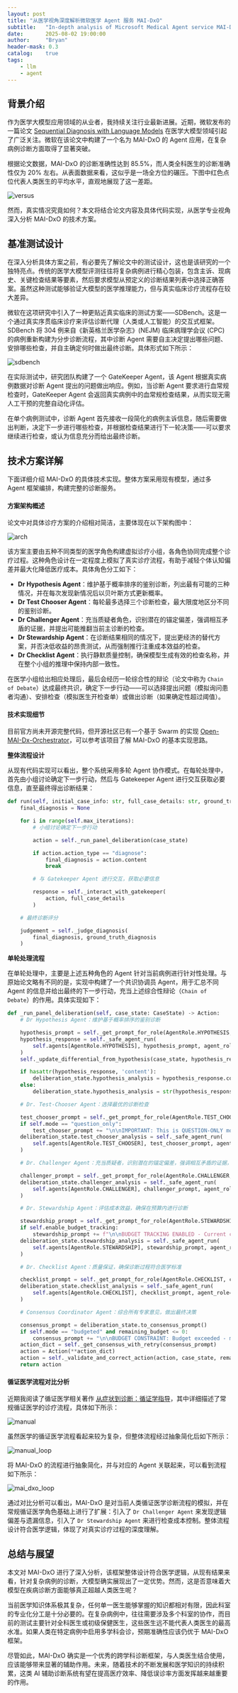 ```yaml
---
layout: post
title: "从医学视角深度解析微软医学 Agent 服务 MAI-DxO"
subtitle:   "In-depth analysis of Microsoft Medical Agent service MAI-DxO from a medical perspective"
date:       2025-08-02 19:00:00
author:     "Bryan"
header-mask: 0.3
catalog:    true
tags:
    - llm
    - agent
---
```


## 背景介绍

作为医学大模型应用领域的从业者，我持续关注行业最新进展。近期，微软发布的一篇论文 [Sequential Diagnosis with Language Models](https://arxiv.org/pdf/2506.22405) 在医学大模型领域引起了广泛关注。微软在该论文中构建了一个名为 MAI-DxO 的 Agent 应用，在复杂病例诊断方面取得了显著突破。

根据论文数据，MAI-DxO 的诊断准确性达到 85.5%，而人类全科医生的诊断准确性仅为 20% 左右。从表面数据来看，这似乎是一场全方位的碾压。下图中红色点位代表人类医生的平均水平，直观地展现了这一差距。

![versus](/img/in-post/mai-dxo/versus.png)

然而，真实情况究竟如何？本文将结合论文内容及具体代码实现，从医学专业视角深入分析 MAI-DxO 的技术方案。

## 基准测试设计

在深入分析具体方案之前，有必要先了解论文中的测试设计，这也是该研究的一个独特亮点。传统的医学大模型评测往往将复杂病例进行精心包装，包含主诉、现病史、关键检查结果等要素，然后要求模型从预定义的诊断结果列表中选择正确答案。虽然这种测试能够验证大模型的医学推理能力，但与真实临床诊疗流程存在较大差异。

微软在这项研究中引入了一种更贴近真实临床的测试方案——SDBench。这是一个通过真实序贯临床诊疗来评估诊断代理（人类或人工智能）的交互式框架。SDBench 将 304 例来自《新英格兰医学杂志》(NEJM) 临床病理学会议 (CPC) 的病例重新构建为分步诊断流程，其中诊断 Agent 需要自主决定提出哪些问题、安排哪些检查，并自主确定何时做出最终诊断。具体形式如下所示：

![sdbench](/img/in-post/mai-dxo/sdbench.png)

在实际测试中，研究团队构建了一个 GateKeeper Agent，该 Agent 根据真实病例数据对诊断 Agent 提出的问题做出响应。例如，当诊断 Agent 要求进行血常规检查时，GateKeeper Agent 会返回真实病例中的血常规检查结果，从而实现无需人工干预的完整自动化评估。

在单个病例测试中，诊断 Agent 首先接收一段简化的病例主诉信息，随后需要做出判断，决定下一步进行哪些检查，并根据检查结果进行下一轮决策——可以要求继续进行检查，或认为信息充分而给出最终诊断。

## 技术方案详解

下面详细介绍 MAI-DxO 的具体技术实现。整体方案采用现有模型，通过多 Agent 框架编排，构建完整的诊断服务。

#### 方案架构概述

论文中对具体诊疗方案的介绍相对简洁，主要体现在以下架构图中：

![arch](/img/in-post/mai-dxo/arch.png)

该方案主要由五种不同类型的医学角色构建虚拟诊疗小组，各角色协同完成整个诊疗过程。这种角色设计在一定程度上模拟了真实诊疗流程，有助于减轻个体认知偏差并最大化降低医疗成本。具体角色分工如下：

- **Dr Hypothesis Agent**：维护基于概率排序的鉴别诊断，列出最有可能的三种情况，并在每次发现新情况后以贝叶斯方式更新概率。
- **Dr Test Chooser Agent**：每轮最多选择三个诊断检查，最大限度地区分不同的鉴别诊断。
- **Dr Challenger Agent**：充当质疑者角色，识别潜在的锚定偏差，强调相互矛盾的证据，并提出可能推翻当前主诊断的检查。
- **Dr Stewardship Agent**：在诊断结果相同的情况下，提出更经济的替代方案，并否决低收益的昂贵测试，从而强制推行注重成本效益的检查。
- **Dr Checklist Agent**：执行静默质量控制，确保模型生成有效的检查名称，并在整个小组的推理中保持内部一致性。

在医学小组给出相应处理后，最后会经历一轮综合性的辩论（论文中称为 `Chain of Debate`）达成最终共识，确定下一步行动——可以选择提出问题（模拟询问患者沟通）、安排检查（模拟医生开检查单）或做出诊断（如果确定性超过阈值）。

#### 技术实现细节

目前官方尚未开源完整代码，但开源社区已有一个基于 Swarm 的实现 [Open-MAI-Dx-Orchestrator](https://github.com/The-Swarm-Corporation/Open-MAI-Dx-Orchestrator)，可以参考该项目了解 MAI-DxO 的基本实现思路。

**整体流程设计**

从现有代码实现可以看出，整个系统采用多轮 Agent 协作模式。在每轮处理中，首先由小组讨论确定下一步行动，然后与 Gatekeeper Agent 进行交互获取必要信息，直至最终得出诊断结果：

```python
def run(self, initial_case_info: str, full_case_details: str, ground_truth_diagnosis: str):
    final_diagnosis = None

    for i in range(self.max_iterations):
        # 小组讨论确定下一步行动

        action = self._run_panel_deliberation(case_state)

        if action.action_type == "diagnose":
            final_diagnosis = action.content
            break

        # 与 Gatekeeper Agent 进行交互，获取必要信息

        response = self._interact_with_gatekeeper(
            action, full_case_details
        )

    # 最终诊断评分

    judgement = self._judge_diagnosis(
        final_diagnosis, ground_truth_diagnosis
    )
```

**单轮处理流程**

在单轮处理中，主要是上述五种角色的 Agent 针对当前病例进行针对性处理。与原始论文略有不同的是，实现中构建了一个共识协调员 Agent，用于汇总不同 Agent 的信息并给出最终的下一步行动，充当上述综合性辩论（`Chain of Debate`）的作用。具体实现如下：

```python
def _run_panel_deliberation(self, case_state: CaseState) -> Action:
    # Dr Hypothesis Agent：维护基于概率排序的鉴别诊断

    hypothesis_prompt = self._get_prompt_for_role(AgentRole.HYPOTHESIS, case_state) + "\n\n" + base_context
    hypothesis_response = self._safe_agent_run(
        self.agents[AgentRole.HYPOTHESIS], hypothesis_prompt, agent_role=AgentRole.HYPOTHESIS
    )
    self._update_differential_from_hypothesis(case_state, hypothesis_response)

    if hasattr(hypothesis_response, 'content'):
        deliberation_state.hypothesis_analysis = hypothesis_response.content
    else:
        deliberation_state.hypothesis_analysis = str(hypothesis_response)

    # Dr. Test-Chooser Agent：选择最优的诊断检查

    test_chooser_prompt = self._get_prompt_for_role(AgentRole.TEST_CHOOSER, case_state) + "\n\n" + base_context
    if self.mode == "question_only":
        test_chooser_prompt += "\n\nIMPORTANT: This is QUESTION-ONLY mode. You may ONLY recommend patient questions, not diagnostic tests."
    deliberation_state.test_chooser_analysis = self._safe_agent_run(
        self.agents[AgentRole.TEST_CHOOSER], test_chooser_prompt, agent_role=AgentRole.TEST_CHOOSER
    )

    # Dr. Challenger Agent：充当质疑者，识别潜在的锚定偏差，强调相互矛盾的证据，并提出可能推翻当前主诊断的检查

    challenger_prompt = self._get_prompt_for_role(AgentRole.CHALLENGER, case_state) + "\n\n" + base_context
    deliberation_state.challenger_analysis = self._safe_agent_run(
        self.agents[AgentRole.CHALLENGER], challenger_prompt, agent_role=AgentRole.CHALLENGER
    )

    # Dr. Stewardship Agent：评估成本效益，确保在预算内进行诊断

    stewardship_prompt = self._get_prompt_for_role(AgentRole.STEWARDSHIP, case_state) + "\n\n" + base_context
    if self.enable_budget_tracking:
        stewardship_prompt += f"\n\nBUDGET TRACKING ENABLED - Current cost: ${case_state.cumulative_cost}, Remaining: ${remaining_budget}"
    deliberation_state.stewardship_analysis = self._safe_agent_run(
        self.agents[AgentRole.STEWARDSHIP], stewardship_prompt, agent_role=AgentRole.STEWARDSHIP
    )

    # Dr. Checklist Agent：质量保证，确保诊断过程符合医学标准

    checklist_prompt = self._get_prompt_for_role(AgentRole.CHECKLIST, case_state) + "\n\n" + base_context
    deliberation_state.checklist_analysis = self._safe_agent_run(
        self.agents[AgentRole.CHECKLIST], checklist_prompt, agent_role=AgentRole.CHECKLIST
    )

    # Consensus Coordinator Agent：综合所有专家意见，做出最终决策

    consensus_prompt = deliberation_state.to_consensus_prompt()
    if self.mode == "budgeted" and remaining_budget <= 0:
        consensus_prompt += "\n\nBUDGET CONSTRAINT: Budget exceeded - must either ask questions or provide final diagnosis."
    action_dict = self._get_consensus_with_retry(consensus_prompt)
    action = Action(**action_dict)
    action = self._validate_and_correct_action(action, case_state, remaining_budget)
    return action
```

#### 循证医学流程对比分析

近期我阅读了循证医学相关著作 [从症状到诊断：循证学指导](https://book.douban.com/subject/36280047/)，其中详细描述了常规循证医学的诊疗流程，具体如下所示：

![manual](/img/in-post/mai-dxo/manual.jpg)

虽然医学的循证医学流程看起来较为复杂，但整体流程经过抽象简化后如下所示：

![manual_loop](/img/in-post/mai-dxo/manual_loop.png)

将 MAI-DxO 的流程进行抽象简化，并与对应的 Agent 关联起来，可以看到流程如下所示：

![mai_dxo_loop](/img/in-post/mai-dxo/mai_dxo_loop.png)

通过对比分析可以看出，MAI-DxO 是对当前人类循证医学诊断流程的模拟，并在常规循证医学角色基础上进行了扩展：引入了 `Dr Challenger Agent` 来发现逻辑偏差与遗漏信息，引入了 `Dr Stewardship Agent` 来进行检查成本控制。整体流程设计符合医学逻辑，体现了对真实诊疗过程的深度理解。

## 总结与展望

本文对 MAI-DxO 进行了深入分析，该框架整体设计符合医学逻辑，从现有结果来看，针对复杂病例的诊断，大模型确实展现出了一定优势。然而，这是否意味着大模型在疾病诊断方面能够真正超越人类医生呢？

当前医学知识体系极其复杂，任何单一医生能够掌握的知识都相对有限，因此科室的专业化分工是十分必要的。在复杂病例中，往往需要涉及多个科室的协作，而目前的测试主要针对全科医生或初级保健医生，这些医生远不能代表人类医生的最高水准。如果人类在特定病例中启用多学科会诊，预期准确性应该仍优于 MAI-DxO 框架。

尽管如此，MAI-DxO 确实是一个优秀的跨学科诊断框架，与人类医生结合使用，应该能够带来显著的辅助作用。未来，随着技术的不断发展和医学知识的持续积累，这类 AI 辅助诊断系统有望在提高医疗效率、降低误诊率方面发挥越来越重要的作用。




